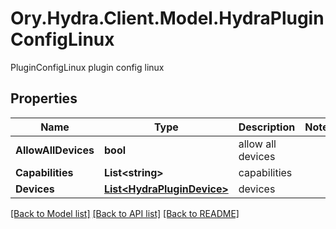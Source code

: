 # Ory.Hydra.Client.Model.HydraPluginConfigLinux
PluginConfigLinux plugin config linux

## Properties

Name | Type | Description | Notes
------------ | ------------- | ------------- | -------------
**AllowAllDevices** | **bool** | allow all devices | 
**Capabilities** | **List&lt;string&gt;** | capabilities | 
**Devices** | [**List&lt;HydraPluginDevice&gt;**](HydraPluginDevice.md) | devices | 

[[Back to Model list]](../README.md#documentation-for-models) [[Back to API list]](../README.md#documentation-for-api-endpoints) [[Back to README]](../README.md)

